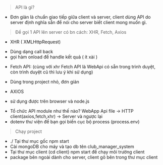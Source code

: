 >API là gì?
* Đơn giản là chuẩn giao tiếp giữa client và server, client dùng API do server định nghĩa sẵn để nói cho server biết client mong muốn gì.
>Để gọi 1 API lên server có bn cách:
XHR, Fetch, Axios
* XHR ( XMLHttpRequest)
- Dùng dạng call back
- gọi hàm onload để handle kết quả ( ít xài )
* Fetch API: (cùng với xhr Fetch API là WebApi có sẵn trong trình duyệt, còn trình duyệt cũ thì lưu ý khi sử dụng)
- Dùng trong project nhỏ, đơn giản
* AXIOS 
- sử dụng được trên browser và node.js

* Tổ chức API module như thế nào?
WebApp
Api file -> HTTP client(axios,fetch,xhr) -> Server và ngược lại
* dotenv thư viện để bạn gọi biến cục bộ process (process.env)

> Chạy project
* ./ Tại thư mục gốc npm start
* Cài mongoDB cho máy và tạo db tên club_manager_system
* Tại thư mục client (cd client) npm start để chạy môi trường client
* package bên ngoài dành cho server, client gõ bên trong thư mục client